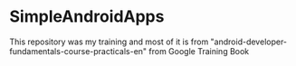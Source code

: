 # SimpleAndroidApps
This repository was my training and most of it is from "android-developer-fundamentals-course-practicals-en" from Google Training Book
